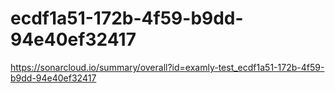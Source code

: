 # ecdf1a51-172b-4f59-b9dd-94e40ef32417
https://sonarcloud.io/summary/overall?id=examly-test_ecdf1a51-172b-4f59-b9dd-94e40ef32417
